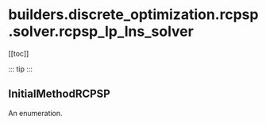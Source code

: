 # builders.discrete_optimization.rcpsp.solver.rcpsp_lp_lns_solver

[[toc]]

::: tip
<skdecide-summary></skdecide-summary>
:::

## InitialMethodRCPSP

An enumeration.

